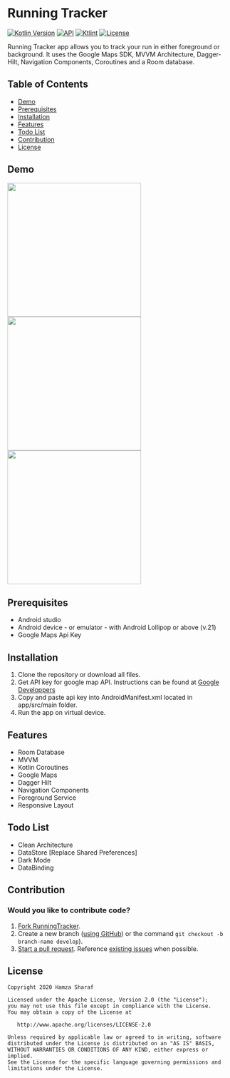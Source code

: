 # Running Tracker
[![Kotlin Version](https://img.shields.io/badge/kotlin-1.4.10-blue.svg)](https://kotlinlang.org) [![API](https://img.shields.io/badge/API-21%2B-brightgreen.svg?style=flat)](https://www.android.com/versions/lollipop-5-0/) [![Ktlint](https://camo.githubusercontent.com/5652fd33142bf88d0f46018325126931fe65d01d/68747470733a2f2f696d672e736869656c64732e696f2f62616467652f636f64652532307374796c652d2545322539442541342d4646343038312e737667)](https://github.com/hamzasharuf/RunningTracker) [![License](https://img.shields.io/badge/License-Apache%202.0-blue.svg)](https://opensource.org/licenses/Apache-2.0)

Running Tracker app allows you to track your run in either foreground or background. It uses the Google Maps SDK, MVVM Architecture, Dagger-Hilt, Navigation Components, Coroutines and a Room database.

## Table of Contents
- [Demo](#Demo)
- [Prerequisites](#Prerequisites)
- [Installation](#Installation)
- [Features](#Features)
- [Todo List](#Todo-List)
- [Contribution](#Contribution)
- [License](#License)

## Demo
<img src="images/01.gif" width=300 /> <img src="images/02.gif" width=300 /> <img src="images/03.gif" width=300 />

## Prerequisites
* Android studio
* Android device - or emulator - with Android Lollipop or above (v.21)
* Google Maps Api Key

## Installation
1. Clone the repository or download all files.
2. Get API key for google map API. Instructions can be found at [Google Developpers](https://developers.google.com/maps/documentation/javascript/get-api-key) 
3. Copy and paste api key into AndroidManifest.xml located in app/src/main folder.
4. Run the app on virtual device.

## Features
* Room Database
* MVVM
* Kotlin Coroutines
* Google Maps
* Dagger Hilt
* Navigation Components
* Foreground Service
* Responsive Layout

## Todo List
* Clean Architecture
* DataStore [Replace Shared Preferences]
* Dark Mode
* DataBinding


## Contribution
### Would you like to contribute code?
1. [Fork RunningTracker](https://github.com/hamzasharuf/RunningTracker).
2. Create a new branch ([using GitHub](https://help.github.com/articles/creating-and-deleting-branches-within-your-repository/)) or the command `git checkout -b branch-name develop`).
3. [Start a pull request](https://github.com/hamzasharuf/RunningTracker/compare). Reference [existing issues](https://github.com/hamzasharuf/RunningTracker/issues) when possible.





## License

    Copyright 2020 Hamza Sharaf

    Licensed under the Apache License, Version 2.0 (the "License");
    you may not use this file except in compliance with the License.
    You may obtain a copy of the License at

       http://www.apache.org/licenses/LICENSE-2.0

    Unless required by applicable law or agreed to in writing, software
    distributed under the License is distributed on an "AS IS" BASIS,
    WITHOUT WARRANTIES OR CONDITIONS OF ANY KIND, either express or implied.
    See the License for the specific language governing permissions and
    limitations under the License.

